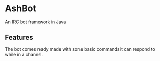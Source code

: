 # AshBot
An IRC bot framework in Java

## Features
The bot comes ready made with some basic commands it can respond to while in a channel.
